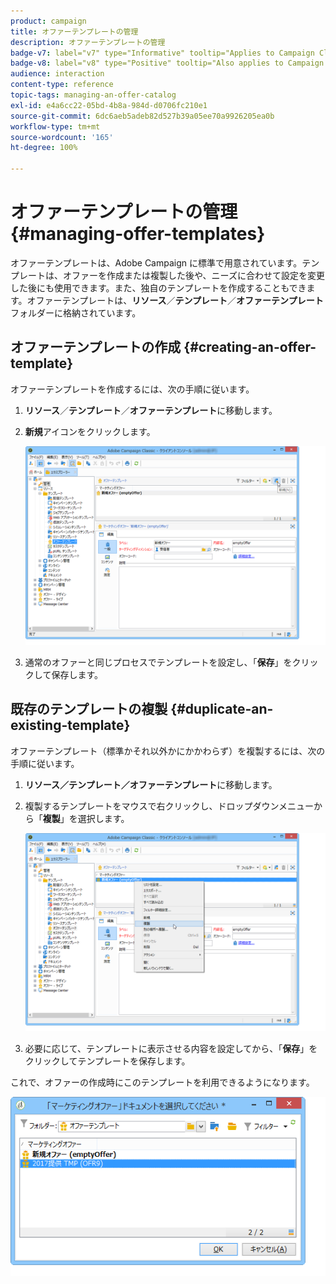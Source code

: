 ```yaml
---
product: campaign
title: オファーテンプレートの管理
description: オファーテンプレートの管理
badge-v7: label="v7" type="Informative" tooltip="Applies to Campaign Classic v7"
badge-v8: label="v8" type="Positive" tooltip="Also applies to Campaign v8"
audience: interaction
content-type: reference
topic-tags: managing-an-offer-catalog
exl-id: e4a6cc22-05bd-4b8a-984d-d0706fc210e1
source-git-commit: 6dc6aeb5adeb82d527b39a05ee70a9926205ea0b
workflow-type: tm+mt
source-wordcount: '165'
ht-degree: 100%

---
```


# オファーテンプレートの管理{#managing-offer-templates}



オファーテンプレートは、Adobe Campaign に標準で用意されています。テンプレートは、オファーを作成または複製した後や、ニーズに合わせて設定を変更した後にも使用できます。また、独自のテンプレートを作成することもできます。オファーテンプレートは、**リソース**／**テンプレート**／**オファーテンプレート**&#x200B;フォルダーに格納されています。

## オファーテンプレートの作成 {#creating-an-offer-template}

オファーテンプレートを作成するには、次の手順に従います。

1. **リソース**／**テンプレート**／**オファーテンプレート**&#x200B;に移動します。
1. **新規**&#x200B;アイコンをクリックします。

   ![](assets/offer_model_001.png)

1. 通常のオファーと同じプロセスでテンプレートを設定し、「**保存**」をクリックして保存します。

## 既存のテンプレートの複製 {#duplicate-an-existing-template}

オファーテンプレート（標準かそれ以外かにかかわらず）を複製するには、次の手順に従います。

1. **リソース／テンプレート／オファーテンプレート**&#x200B;に移動します。
1. 複製するテンプレートをマウスで右クリックし、ドロップダウンメニューから「**複製**」を選択します。

   ![](assets/offer_model_002.png)

1. 必要に応じて、テンプレートに表示させる内容を設定してから、「**保存**」をクリックしてテンプレートを保存します。

これで、オファーの作成時にこのテンプレートを利用できるようになります。

![](assets/offer_modelcreated_001.png)
